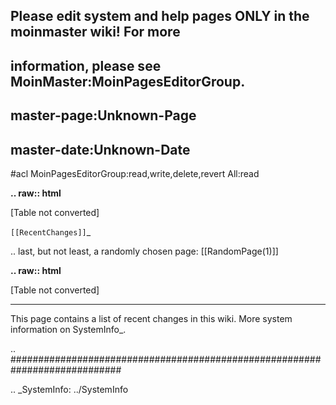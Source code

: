 ## Please edit system and help pages ONLY in the moinmaster wiki! For more
## information, please see MoinMaster:MoinPagesEditorGroup.
## master-page:Unknown-Page
## master-date:Unknown-Date
#acl MoinPagesEditorGroup:read,write,delete,revert All:read

<strong class="highlight">.. raw:: html

</strong>[Table not converted]

`[[RecentChanges]]`_

.. last, but not least, a randomly chosen page: [[RandomPage(1)]]

<strong class="highlight">.. raw:: html

</strong>[Table not converted]

-------------------------

 This page contains a list of recent changes in this wiki. More system information on SystemInfo_.

.. ############################################################################

.. _SystemInfo: ../SystemInfo

